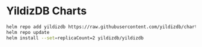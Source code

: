 # YildizDB Charts

```sh
helm repo add yildizdb https://raw.githubusercontent.com/yildizdb/charts/master/
helm repo update
helm install --set=replicaCount=2 yildizdb/yildizdb
```
